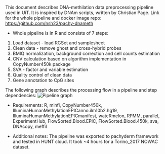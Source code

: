 This document describes DNA-methilation data preprocessing pipeline used in UiT. It is inspired by DNAm scripts, written by Christian Page.
Link for the whole pipeline and docker image repo: https://github.com/nsh23/pachy-dnameth

- Whole pipeline is in R and consists of 7 steps:
1) Load dataset - load RGSet and samplesheet
2) Clean data - remove ghost and cross-hybrid probes
3) BMIQ normalization, background correction and cell counts estimation
4) CNV calculation based on algorithm implementation in CopyNumber450k package
5) SVA - factor and variable estimation
6) Quality control of clean data
7) Gene annotation to CpG sites

The following graph describes the processing flow in a pipeline and step dependencies:
![Pipeline graph](img/dnam_pachy_pipe.png)

- Requirements:
R, minfi, CopyNumber450k, IlluminaHumanMethylationEPICanno.ilm10b2.hg19, IlluminaHumanMethylationEPICmanifest,
wateRmelon, RPMM, parallel, ExperimentHub, FlowSorted.Blood.EPIC, FlowSorted.Blood.450k, sva, DNAcopy, meffil

- Additional notes:
The pipeline was exported to pachyderm framework and tested in HUNT cloud.
It took ~4 hours for a Torino_2017 NOWAC dataset.
